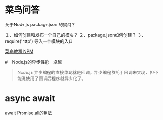 # 菜鸟问答

关于Node js package.json 的疑问？

１、如何创建和发布一个自己的模块？
２、package.json如何创建？
３、require('http') 导入一个模块的入口

[菜鸟教程 NPM](https://www.runoob.com/nodejs/nodejs-npm.html)

#　Node.js的异步性能　卓越
>Node.js 异步编程的直接体现就是回调。异步编程依托于回调来实现，但不能说使用了回调后程序就异步化了。


# async await
 await Promise.all的用法　